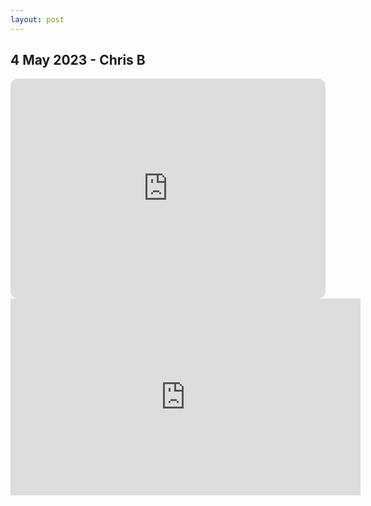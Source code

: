 ```yaml
---
layout: post
---
```


## 4 May 2023 - Chris B
<iframe style="border-radius:12px" src="https://open.spotify.com/embed/playlist/2svBuwH4ZL5yiycHI5Fp7I?utm_source=generator&theme=0" width="100%" height="352" frameBorder="0" allowfullscreen="" allow="autoplay; clipboard-write; encrypted-media; fullscreen; picture-in-picture" loading="lazy"></iframe>
<iframe width="560" height="315" src="https://www.youtube-nocookie.com/embed/videoseries?si=83xL-Xr6lGtOrlTR&amp;list=PLJECACZ9NgHh3KevKROYkd39njtqGF4Em" title="YouTube video player" frameborder="0" allow="accelerometer; autoplay; clipboard-write; encrypted-media; gyroscope; picture-in-picture; web-share" allowfullscreen></iframe>